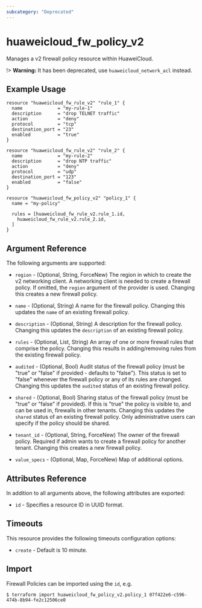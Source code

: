 ```yaml
---
subcategory: "Deprecated"
---
```


# huaweicloud\_fw\_policy_v2

Manages a v2 firewall policy resource within HuaweiCloud.

!> **Warning:** It has been deprecated, use `huaweicloud_network_acl` instead.

## Example Usage

```hcl
resource "huaweicloud_fw_rule_v2" "rule_1" {
  name             = "my-rule-1"
  description      = "drop TELNET traffic"
  action           = "deny"
  protocol         = "tcp"
  destination_port = "23"
  enabled          = "true"
}

resource "huaweicloud_fw_rule_v2" "rule_2" {
  name             = "my-rule-2"
  description      = "drop NTP traffic"
  action           = "deny"
  protocol         = "udp"
  destination_port = "123"
  enabled          = "false"
}

resource "huaweicloud_fw_policy_v2" "policy_1" {
  name = "my-policy"

  rules = [huaweicloud_fw_rule_v2.rule_1.id,
    huaweicloud_fw_rule_v2.rule_2.id,
  ]
}
```

## Argument Reference

The following arguments are supported:

* `region` - (Optional, String, ForceNew) The region in which to create the v2 networking client.
    A networking client is needed to create a firewall policy. If omitted, the
    `region` argument of the provider is used. Changing this creates a new
    firewall policy.

* `name` - (Optional, String) A name for the firewall policy. Changing this
    updates the `name` of an existing firewall policy.

* `description` - (Optional, String) A description for the firewall policy. Changing
    this updates the `description` of an existing firewall policy.

* `rules` - (Optional, List, String) An array of one or more firewall rules that comprise
    the policy. Changing this results in adding/removing rules from the
    existing firewall policy.

* `audited` - (Optional, Bool) Audit status of the firewall policy
    (must be "true" or "false" if provided - defaults to "false").
    This status is set to "false" whenever the firewall policy or any of its
    rules are changed. Changing this updates the `audited` status of an existing
    firewall policy.

* `shared` - (Optional, Bool) Sharing status of the firewall policy (must be "true"
    or "false" if provided). If this is "true" the policy is visible to, and
    can be used in, firewalls in other tenants. Changing this updates the
    `shared` status of an existing firewall policy. Only administrative users
    can specify if the policy should be shared.

* `tenant_id` - (Optional, String, ForceNew) The owner of the firewall policy. Required if admin wants
    to create a firewall policy for another tenant. Changing this creates a new
    firewall policy.

* `value_specs` - (Optional, Map, ForceNew) Map of additional options.

## Attributes Reference

In addition to all arguments above, the following attributes are exported:

* `id` - Specifies a resource ID in UUID format.

## Timeouts
This resource provides the following timeouts configuration options:
- `create` - Default is 10 minute.

## Import

Firewall Policies can be imported using the `id`, e.g.

```
$ terraform import huaweicloud_fw_policy_v2.policy_1 07f422e6-c596-474b-8b94-fe2c12506ce0
```
